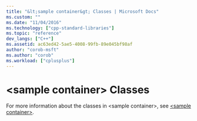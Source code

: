```yaml
---
title: "&lt;sample container&gt; Classes | Microsoft Docs"
ms.custom: ""
ms.date: "11/04/2016"
ms.technology: ["cpp-standard-libraries"]
ms.topic: "reference"
dev_langs: ["C++"]
ms.assetid: ac63ed42-5ae5-4008-99fb-89e045bf98af
author: "corob-msft"
ms.author: "corob"
ms.workload: ["cplusplus"]
---
```

# &lt;sample container&gt; Classes

For more information about the classes in \<sample container>, see [\<sample container>](../standard-library/sample-container.md).

